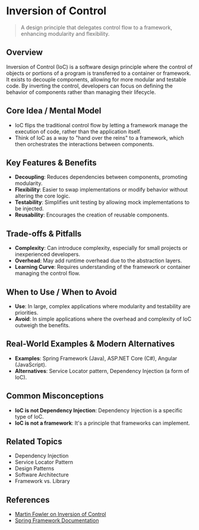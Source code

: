# Inversion of Control

> A design principle that delegates control flow to a framework, enhancing modularity and flexibility.

## Overview
Inversion of Control (IoC) is a software design principle where the control of objects or portions of a program is transferred to a container or framework. It exists to decouple components, allowing for more modular and testable code. By inverting the control, developers can focus on defining the behavior of components rather than managing their lifecycle.

## Core Idea / Mental Model
- IoC flips the traditional control flow by letting a framework manage the execution of code, rather than the application itself.
- Think of IoC as a way to "hand over the reins" to a framework, which then orchestrates the interactions between components.

## Key Features & Benefits
- **Decoupling**: Reduces dependencies between components, promoting modularity.
- **Flexibility**: Easier to swap implementations or modify behavior without altering the core logic.
- **Testability**: Simplifies unit testing by allowing mock implementations to be injected.
- **Reusability**: Encourages the creation of reusable components.

## Trade-offs & Pitfalls
- **Complexity**: Can introduce complexity, especially for small projects or inexperienced developers.
- **Overhead**: May add runtime overhead due to the abstraction layers.
- **Learning Curve**: Requires understanding of the framework or container managing the control flow.

## When to Use / When to Avoid
- **Use**: In large, complex applications where modularity and testability are priorities.
- **Avoid**: In simple applications where the overhead and complexity of IoC outweigh the benefits.

## Real-World Examples & Modern Alternatives
- **Examples**: Spring Framework (Java), ASP.NET Core (C#), Angular (JavaScript).
- **Alternatives**: Service Locator pattern, Dependency Injection (a form of IoC).

## Common Misconceptions
- **IoC is not Dependency Injection**: Dependency Injection is a specific type of IoC.
- **IoC is not a framework**: It's a principle that frameworks can implement.

## Related Topics
- Dependency Injection
- Service Locator Pattern
- Design Patterns
- Software Architecture
- Framework vs. Library

## References
- [Martin Fowler on Inversion of Control](https://martinfowler.com/bliki/InversionOfControl.html)  
- [Spring Framework Documentation](https://spring.io/projects/spring-framework)